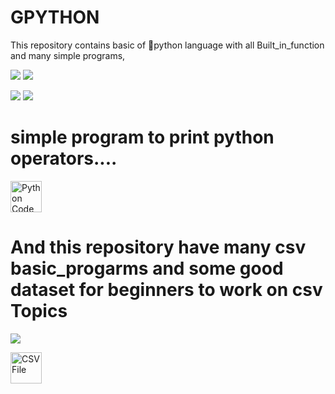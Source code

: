# GPYTHON

This repository contains basic of 🐍python language with all Built_in_function and many simple programs, 

[![](https://img.shields.io/badge/List%20Function-Methods-svg)]()   [![](https://img.shields.io/badge/Tuple--Function-Methods-red)]()

[![](https://img.shields.io/badge/Set--Function-Methods-yellow)]()  [![](https://img.shields.io/badge/Dictionary--Function-Methods-cyan)]()

# simple program to print python operators....

<!-- Python Code -->
<img src="https://img.icons8.com/color/48/000000/python.png" alt="Python Code" width="50" height="50"/>


# And this repository have many csv basic_progarms and some good dataset for beginners to work on csv Topics

[![](https://img.shields.io/badge/-CSV%20__Projects%20-magenta)]()

<!-- CSV File -->
<img src="https://img.icons8.com/color/48/000000/csv.png" alt="CSV File" width="50" height="50"/>



